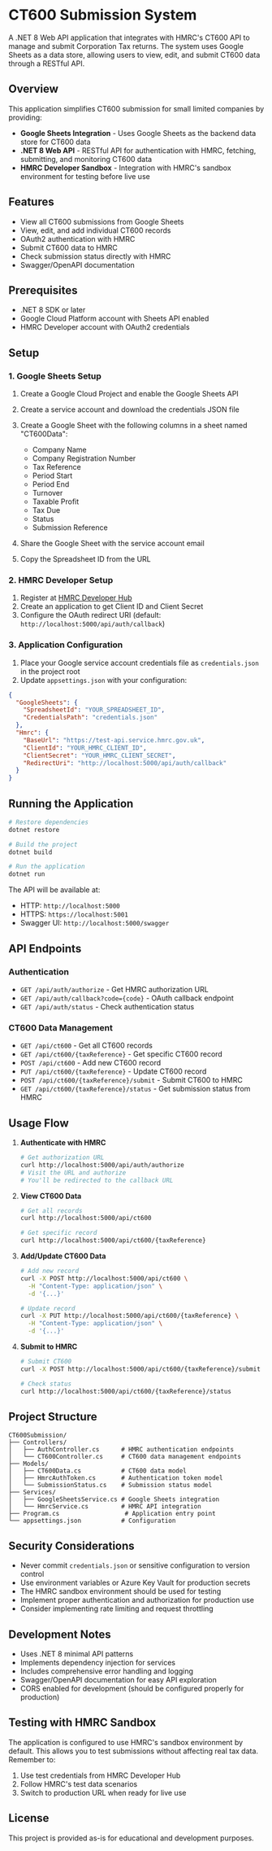 # CT600 Submission System

A .NET 8 Web API application that integrates with HMRC's CT600 API to manage and submit Corporation Tax returns. The system uses Google Sheets as a data store, allowing users to view, edit, and submit CT600 data through a RESTful API.

## Overview

This application simplifies CT600 submission for small limited companies by providing:

- **Google Sheets Integration** - Uses Google Sheets as the backend data store for CT600 data
- **.NET 8 Web API** - RESTful API for authentication with HMRC, fetching, submitting, and monitoring CT600 data
- **HMRC Developer Sandbox** - Integration with HMRC's sandbox environment for testing before live use

## Features

- View all CT600 submissions from Google Sheets
- View, edit, and add individual CT600 records
- OAuth2 authentication with HMRC
- Submit CT600 data to HMRC
- Check submission status directly with HMRC
- Swagger/OpenAPI documentation

## Prerequisites

- .NET 8 SDK or later
- Google Cloud Platform account with Sheets API enabled
- HMRC Developer account with OAuth2 credentials

## Setup

### 1. Google Sheets Setup

1. Create a Google Cloud Project and enable the Google Sheets API
2. Create a service account and download the credentials JSON file
3. Create a Google Sheet with the following columns in a sheet named "CT600Data":
   - Company Name
   - Company Registration Number
   - Tax Reference
   - Period Start
   - Period End
   - Turnover
   - Taxable Profit
   - Tax Due
   - Status
   - Submission Reference

4. Share the Google Sheet with the service account email
5. Copy the Spreadsheet ID from the URL

### 2. HMRC Developer Setup

1. Register at [HMRC Developer Hub](https://developer.service.hmrc.gov.uk/)
2. Create an application to get Client ID and Client Secret
3. Configure the OAuth redirect URI (default: `http://localhost:5000/api/auth/callback`)

### 3. Application Configuration

1. Place your Google service account credentials file as `credentials.json` in the project root
2. Update `appsettings.json` with your configuration:

```json
{
  "GoogleSheets": {
    "SpreadsheetId": "YOUR_SPREADSHEET_ID",
    "CredentialsPath": "credentials.json"
  },
  "Hmrc": {
    "BaseUrl": "https://test-api.service.hmrc.gov.uk",
    "ClientId": "YOUR_HMRC_CLIENT_ID",
    "ClientSecret": "YOUR_HMRC_CLIENT_SECRET",
    "RedirectUri": "http://localhost:5000/api/auth/callback"
  }
}
```

## Running the Application

```bash
# Restore dependencies
dotnet restore

# Build the project
dotnet build

# Run the application
dotnet run
```

The API will be available at:
- HTTP: `http://localhost:5000`
- HTTPS: `https://localhost:5001`
- Swagger UI: `http://localhost:5000/swagger`

## API Endpoints

### Authentication

- `GET /api/auth/authorize` - Get HMRC authorization URL
- `GET /api/auth/callback?code={code}` - OAuth callback endpoint
- `GET /api/auth/status` - Check authentication status

### CT600 Data Management

- `GET /api/ct600` - Get all CT600 records
- `GET /api/ct600/{taxReference}` - Get specific CT600 record
- `POST /api/ct600` - Add new CT600 record
- `PUT /api/ct600/{taxReference}` - Update CT600 record
- `POST /api/ct600/{taxReference}/submit` - Submit CT600 to HMRC
- `GET /api/ct600/{taxReference}/status` - Get submission status from HMRC

## Usage Flow

1. **Authenticate with HMRC**
   ```bash
   # Get authorization URL
   curl http://localhost:5000/api/auth/authorize
   # Visit the URL and authorize
   # You'll be redirected to the callback URL
   ```

2. **View CT600 Data**
   ```bash
   # Get all records
   curl http://localhost:5000/api/ct600
   
   # Get specific record
   curl http://localhost:5000/api/ct600/{taxReference}
   ```

3. **Add/Update CT600 Data**
   ```bash
   # Add new record
   curl -X POST http://localhost:5000/api/ct600 \
     -H "Content-Type: application/json" \
     -d '{...}'
   
   # Update record
   curl -X PUT http://localhost:5000/api/ct600/{taxReference} \
     -H "Content-Type: application/json" \
     -d '{...}'
   ```

4. **Submit to HMRC**
   ```bash
   # Submit CT600
   curl -X POST http://localhost:5000/api/ct600/{taxReference}/submit
   
   # Check status
   curl http://localhost:5000/api/ct600/{taxReference}/status
   ```

## Project Structure

```
CT600Submission/
├── Controllers/
│   ├── AuthController.cs      # HMRC authentication endpoints
│   └── CT600Controller.cs     # CT600 data management endpoints
├── Models/
│   ├── CT600Data.cs           # CT600 data model
│   ├── HmrcAuthToken.cs       # Authentication token model
│   └── SubmissionStatus.cs    # Submission status model
├── Services/
│   ├── GoogleSheetsService.cs # Google Sheets integration
│   └── HmrcService.cs         # HMRC API integration
├── Program.cs                  # Application entry point
└── appsettings.json           # Configuration

```

## Security Considerations

- Never commit `credentials.json` or sensitive configuration to version control
- Use environment variables or Azure Key Vault for production secrets
- The HMRC sandbox environment should be used for testing
- Implement proper authentication and authorization for production use
- Consider implementing rate limiting and request throttling

## Development Notes

- Uses .NET 8 minimal API patterns
- Implements dependency injection for services
- Includes comprehensive error handling and logging
- Swagger/OpenAPI documentation for easy API exploration
- CORS enabled for development (should be configured properly for production)

## Testing with HMRC Sandbox

The application is configured to use HMRC's sandbox environment by default. This allows you to test submissions without affecting real tax data. Remember to:

1. Use test credentials from HMRC Developer Hub
2. Follow HMRC's test data scenarios
3. Switch to production URL when ready for live use

## License

This project is provided as-is for educational and development purposes.
